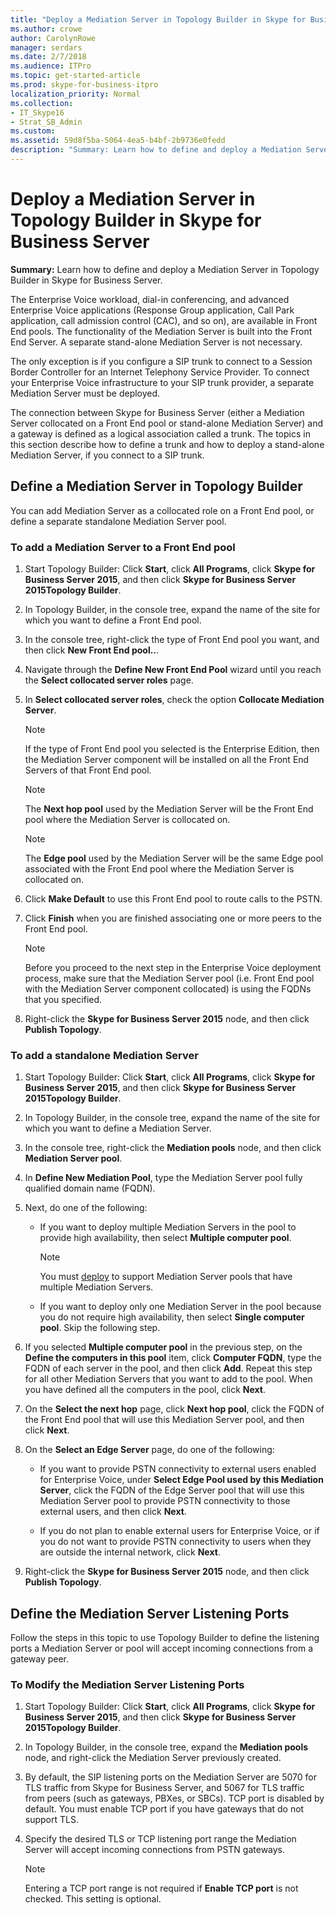 ```yaml
---
title: "Deploy a Mediation Server in Topology Builder in Skype for Business Server"
ms.author: crowe
author: CarolynRowe
manager: serdars
ms.date: 2/7/2018
ms.audience: ITPro
ms.topic: get-started-article
ms.prod: skype-for-business-itpro
localization_priority: Normal
ms.collection: 
- IT_Skype16
- Strat_SB_Admin
ms.custom: 
ms.assetid: 59d8f5ba-5064-4ea5-b4bf-2b9736e0fedd
description: "Summary: Learn how to define and deploy a Mediation Server in Topology Builder in Skype for Business Server."
---
```


# Deploy a Mediation Server in Topology Builder in Skype for Business Server
 
**Summary:** Learn how to define and deploy a Mediation Server in Topology Builder in Skype for Business Server.
  
The Enterprise Voice workload, dial-in conferencing, and advanced Enterprise Voice applications (Response Group application, Call Park application, call admission control (CAC), and so on), are available in Front End pools. The functionality of the Mediation Server is built into the Front End Server. A separate stand-alone Mediation Server is not necessary. 
  
The only exception is if you configure a SIP trunk to connect to a Session Border Controller for an Internet Telephony Service Provider. To connect your Enterprise Voice infrastructure to your SIP trunk provider, a separate Mediation Server must be deployed.
  
The connection between Skype for Business Server (either a Mediation Server collocated on a Front End pool or stand-alone Mediation Server) and a gateway is defined as a logical association called a trunk. The topics in this section describe how to define a trunk and how to deploy a stand-alone Mediation Server, if you connect to a SIP trunk.
  
## Define a Mediation Server in Topology Builder

You can add Mediation Server as a collocated role on a Front End pool, or define a separate standalone Mediation Server pool.
  
### To add a Mediation Server to a Front End pool

1. Start Topology Builder: Click **Start**, click **All Programs**, click **Skype for Business Server 2015**, and then click **Skype for Business Server 2015Topology Builder**.
    
2. In Topology Builder, in the console tree, expand the name of the site for which you want to define a Front End pool.
    
3. In the console tree, right-click the type of Front End pool you want, and then click **New Front End pool..**.
    
4. Navigate through the **Define New Front End Pool** wizard until you reach the **Select collocated server roles** page.
    
5. In **Select collocated server roles**, check the option **Collocate Mediation Server**.
    
    > [!NOTE]
    > If the type of Front End pool you selected is the Enterprise Edition, then the Mediation Server component will be installed on all the Front End Servers of that Front End pool. 
  
    > [!NOTE]
    > The **Next hop pool** used by the Mediation Server will be the Front End pool where the Mediation Server is collocated on.
  
    > [!NOTE]
    > The **Edge pool** used by the Mediation Server will be the same Edge pool associated with the Front End pool where the Mediation Server is collocated on.
  
6. Click **Make Default** to use this Front End pool to route calls to the PSTN.
    
7. Click **Finish** when you are finished associating one or more peers to the Front End pool.
    
    > [!NOTE]
    > Before you proceed to the next step in the Enterprise Voice deployment process, make sure that the Mediation Server pool (i.e. Front End pool with the Mediation Server component collocated) is using the FQDNs that you specified. 
  
8. Right-click the **Skype for Business Server 2015** node, and then click **Publish Topology**.
    
### To add a standalone Mediation Server

1. Start Topology Builder: Click **Start**, click **All Programs**, click **Skype for Business Server 2015**, and then click **Skype for Business Server 2015Topology Builder**.
    
2. In Topology Builder, in the console tree, expand the name of the site for which you want to define a Mediation Server.
    
3. In the console tree, right-click the **Mediation pools** node, and then click **Mediation Server pool**.
    
4. In **Define New Mediation Pool**, type the Mediation Server pool fully qualified domain name (FQDN).
    
5. Next, do one of the following:
    
   - If you want to deploy multiple Mediation Servers in the pool to provide high availability, then select **Multiple computer pool**.
    
     > [!NOTE]
     > You must [deploy](../../plan-your-deployment/network-requirements/load-balancing.md#BKMK_DNSLoadBalancing) to support Mediation Server pools that have multiple Mediation Servers.
  
   - If you want to deploy only one Mediation Server in the pool because you do not require high availability, then select **Single computer pool**. Skip the following step.
    
6. If you selected **Multiple computer pool** in the previous step, on the **Define the computers in this pool** item, click **Computer FQDN**, type the FQDN of each server in the pool, and then click **Add**. Repeat this step for all other Mediation Servers that you want to add to the pool. When you have defined all the computers in the pool, click **Next**.
    
7. On the **Select the next hop** page, click **Next hop pool**, click the FQDN of the Front End pool that will use this Mediation Server pool, and then click **Next**.
    
8. On the **Select an Edge Server** page, do one of the following:
    
   - If you want to provide PSTN connectivity to external users enabled for Enterprise Voice, under **Select Edge Pool used by this Mediation Server**, click the FQDN of the Edge Server pool that will use this Mediation Server pool to provide PSTN connectivity to those external users, and then click **Next**.
    
   - If you do not plan to enable external users for Enterprise Voice, or if you do not want to provide PSTN connectivity to users when they are outside the internal network, click **Next**.
    
9. Right-click the **Skype for Business Server 2015** node, and then click **Publish Topology**.
    
## Define the Mediation Server Listening Ports

Follow the steps in this topic to use Topology Builder to define the listening ports a Mediation Server or pool will accept incoming connections from a gateway peer.
  
### To Modify the Mediation Server Listening Ports

1. Start Topology Builder: Click **Start**, click **All Programs**, click **Skype for Business Server 2015**, and then click **Skype for Business Server 2015Topology Builder**.
    
2. In Topology Builder, in the console tree, expand the **Mediation pools** node, and right-click the Mediation Server previously created.
    
3. By default, the SIP listening ports on the Mediation Server are 5070 for TLS traffic from Skype for Business Server, and 5067 for TLS traffic from peers (such as gateways, PBXes, or SBCs). TCP port is disabled by default. You must enable TCP port if you have gateways that do not support TLS.
    
4. Specify the desired TLS or TCP listening port range the Mediation Server will accept incoming connections from PSTN gateways.
    
    > [!NOTE]
    > Entering a TCP port range is not required if **Enable TCP port** is not checked. This setting is optional.
  

